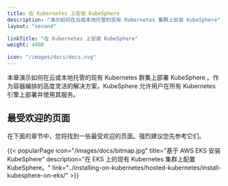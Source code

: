 ```yaml
---
title: 在 Kubernetes 上安装 KubeSphere
description: "演示如何在云或本地托管的现有 Kubernetes 集群上安装 KubeSphere"
layout: "second"

linkTitle: "在 Kubernetes 上安装 KubeSphere"
weight: 4000

icon: "/images/docs/docs.svg"
---
```


本章演示如何在云或本地托管的现有 Kubernetes 群集上部署 KubeSphere 。作为容器编排的高度灵活的解决方案，KubeSphere 允许用户在所有 Kubernetes 引擎上部署并使用其服务。
## 最受欢迎的页面

在下面的章节中，您将找到一些最受欢迎的页面。强烈建议您先参考它们。

{{< popularPage icon="/images/docs/bitmap.jpg" title="基于 AWS EKS 安装 KubeSphere" description="在 EKS 上的现有 Kubernetes 集群上配置 KubeSphere。" link="../installing-on-kubernetes/hosted-kubernetes/install-kubesphere-on-eks/" >}}
